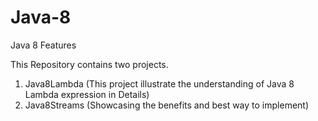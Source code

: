 # Java-8
Java 8 Features

This Repository contains two projects.

1. Java8Lambda (This project illustrate the understanding of Java 8 Lambda expression in Details)
2. Java8Streams (Showcasing the benefits and best way to implement)
